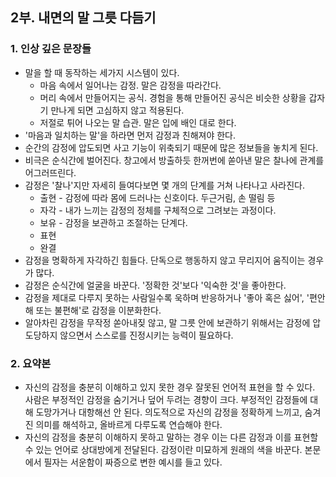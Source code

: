 
## 2부. 내면의 말 그릇 다듬기

### 1. 인상 깊은 문장들

- 말을 할 때 동작하는 세가지 시스템이 있다.
  - 마음 속에서 일어나는 감정. 말은 감정을 따라간다. 
  - 머리 속에서 만들어지는 공식. 경험을 통해 만들어진 공식은 비슷한 상황을 갑자기 만나게 되면 고심하지 않고 적용된다. 
  - 저절로 튀어 나오는 말 습관. 말은 입에 배인 대로 한다.
- '마음과 일치하는 말'을 하라면 먼저 감정과 친해져야 한다.
- 순간의 감정에 압도되면 사고 기능이 위축되기 때문에 많은 정보들을 놓치게 된다. 
- 비극은 순식간에 벌어진다. 창고에서 방출하듯 한꺼번에 쏟아낸 말은 찰나에 관계를 어그러뜨린다.
- 감정은 '찰나'지만 자세히 들여다보면 몇 개의 단계를 거쳐 나타나고 사라진다.
  - 출현 - 감정에 따라 몸에 드러나는 신호이다. 두근거림, 손 떨림 등
  - 자각 - 내가 느끼는 감정의 정체를 구체적으로 그려보는 과정이다.
  - 보유 - 감정을 보관하고 조절하는 단계다.
  - 표현 
  - 완결
- 감정을 명확하게 자각하긴 힘들다. 단독으로 행동하지 않고 무리지어 움직이는 경우가 많다. 
- 감정은 순식간에 얼굴을 바꾼다. '정확한 것'보다 '익숙한 것'을 좋아한다. 
- 감정을 제대로 다루지 못하는 사람일수록 욱하며 반응하거나 '좋아 혹은 싫어', '편안해 또는 불편해'로 감정을 이분화한다.
- 알아차린 감정을 무작정 쏟아내짖 않고, 말 그릇 안에 보관하기 위해서는 감정에 압도당하지 않으면서 스스로를 진정시키는 능력이 필요하다.

### 2. 요약본

- 자신의 감정을 충분히 이해하고 있지 못한 경우 잘못된 언어적 표현을 할 수 있다. 사람은 부정적인 감정을 숨기거나 덮어 두려는 경향이 크다. 부정적인 감정들에 대해 도망가거나 대항해선 안 된다. 의도적으로 자신의 감정을 정확하게 느끼고, 숨겨진 의미를 해석하고, 올바르게 다루도록 연습해야 한다. 
- 자신의 감정을 충분히 이해하지 못하고 말하는 경우 이는 다른 감정과 이를 표현할 수 있는 언어로 상대방에게 전달된다. 감정이란 미묘하게 원래의 색을 바꾼다. 본문에서 필자는 서운함이 짜증으로 변한 예시를 들고 있다. 